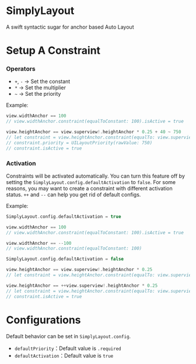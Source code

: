 # SimplyLayout
A swift syntactic sugar for anchor based Auto Layout

# Setup A Constraint
### Operators
* `+`, `-` -> Set the constant
* `*` -> Set the multiplier
* `~` -> Set the priority

Example:
```` swift
view.widthAnchor == 100
// view.widthAnchor.constraint(equalToConstant: 100).isActive = true

view.heightAnchor == view.superview!.heightAnchor * 0.25 + 40 ~ 750
// let constraint = view.heightAnchor.constraint(equalTo: view.superview!.heightAnchor, multiplier: 0.25, constant: 40)
// constraint.priority = UILayoutPriority(rawValue: 750)
// constraint.isActive = true
````

### Activation
Constraints will be activated automatically.
You can turn this feature off by setting the `SimplyLayout.config.defaultActivation` to `false`.
For some reasons, you may want to create a constraint with different activation status. `++` and `--` can help you get rid of default configs.

Example:
```` swift
SimplyLayout.config.defaultActivation = true

view.widthAnchor == 100
// view.widthAnchor.constraint(equalToConstant: 100).isActive = true

view.widthAnchor == --100
// view.widthAnchor.constraint(equalToConstant: 100)

SimplyLayout.config.defaultActivation = false

view.heightAnchor == view.superview!.heightAnchor * 0.25
// let constraint = view.heightAnchor.constraint(equalTo: view.superview!.heightAnchor, multiplier: 0.25)

view.heightAnchor == ++view.superview!.heightAnchor * 0.25
// let constraint = view.heightAnchor.constraint(equalTo: view.superview!.heightAnchor, multiplier: 0.25)
// constraint.isActive = true
````

# Configurations
Default behavior can be set in `SimplyLayout.config`.
* `defaultPriority`：Default value is `.required`
* `defaultActivation`：Default value is `true`
